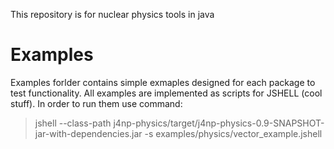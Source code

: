 This repository is for nuclear physics tools in java

# Examples

Examples forlder contains simple exmaples designed for each
package to test functionality. All examples are implemented
as scripts for JSHELL (cool stuff). In order to run them use
command:

 >jshell --class-path j4np-physics/target/j4np-physics-0.9-SNAPSHOT-jar-with-dependencies.jar -s examples/physics/vector_example.jshell

